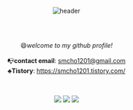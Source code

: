 <div align="center">
  
  ![header](https://capsule-render.vercel.app/api?type=Cylinder&text=SeongminCC&animation=fadeIn&fontColor=FFFFFF)
</div>

<br>
<br>
<div align="center">
  
  :smile:*welcome to my github profile!*
  <br>
  <br>
  :mailbox_with_no_mail:**contact email**: smcho1201@gmail.com
  <br>
  :clubs:**Tistory**: https://smcho1201.tistory.com/
</div>

<br>
<br>
<div align="center">

  <img src="https://img.shields.io/badge/python-4479A1?style=for-the-badge&logo=python&logoColor=white">  
  <img src="https://img.shields.io/badge/pytorch-007396?style=for-the-badge&logo=pytorch&logoColor=white">
  <img src="https://img.shields.io/badge/tensorflow-F80000?style=for-the-badge&logo=tensorflow&logoColor=white">
</div>

                  
